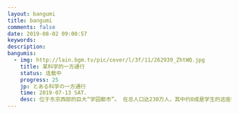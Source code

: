 ```yaml
---
layout: bangumi
title: bangumi
comments: false
date: 2019-08-02 09:00:57
keywords:
description:
bangumis:
  - img: http://lain.bgm.tv/pic/cover/l/3f/11/262939_ZhtWQ.jpg
    title: 某科学的一方通行
    status: 连载中
    progress: 25
    jp: とある科学の一方通行
    time: 2019-07-13 SAT.
    desc: 位于东京西部的巨大“学园都市”。 在总人口达230万人，其中约8成是学生的这座都市中，实施着超能力开发的特殊课程，学生们的能力被给予从“无能力Level 0”到“超能力Level 5”的六阶段评价。 在这样的学园都市君临能力者顶点的最强能力者·一方通行。他在仅有7人的“超能力者”当中也以远超其他人的能力位居第一。不断重复、脱离常轨的“实验”，以及在追求绝对力量的最后品尝到的败北。在那之后，随着与一位少女——最后之作的相遇，他的命运产生了巨大变化。 最强而最凶的“恶”——一方通行， 扫平学园都市的“黑暗”!!
---
```

